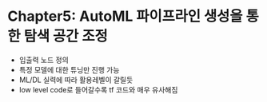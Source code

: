 # Chapter5: AutoML 파이프라인 생성을 통한 탐색 공간 조정
- 입출력 노드 정의
- 특정 모델에 대한 튜닝만 진행 가능
- ML/DL 실력에 따라 활용레벨이 갈릴듯
- low level code로 들어갈수록 tf 코드와 매우 유사해짐